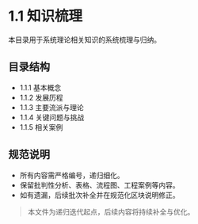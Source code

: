 # 1.1 知识梳理

本目录用于系统理论相关知识的系统梳理与归纳。

## 目录结构

- 1.1.1 基本概念
- 1.1.2 发展历程
- 1.1.3 主要流派与理论
- 1.1.4 关键问题与挑战
- 1.1.5 相关案例

## 规范说明

- 所有内容需严格编号，递归细化。
- 保留批判性分析、表格、流程图、工程案例等内容。
- 如有遗漏，后续批次补全并在规范化区块说明修正。

> 本文件为递归迭代起点，后续内容将持续补全与优化。
